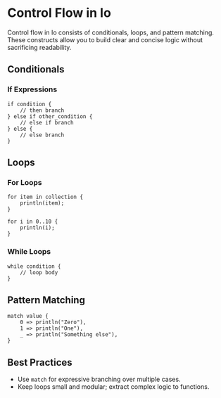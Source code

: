 # Control Flow in Io

Control flow in Io consists of conditionals, loops, and pattern matching. These constructs allow you to build clear and concise logic without sacrificing readability.

## Conditionals

### If Expressions
```io
if condition {
    // then branch
} else if other_condition {
    // else if branch
} else {
    // else branch
}
```

## Loops

### For Loops
```io
for item in collection {
    println(item);
}

for i in 0..10 {
    println(i);
}
```

### While Loops
```io
while condition {
    // loop body
}
```

## Pattern Matching
```io
match value {
    0 => println("Zero"),
    1 => println("One"),
    _ => println("Something else"),
}
```

## Best Practices
- Use `match` for expressive branching over multiple cases.
- Keep loops small and modular; extract complex logic to functions.
